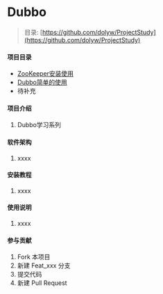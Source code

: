 # Dubbo

> 目录: [https://github.com/dolyw/ProjectStudy](https://github.com/dolyw/ProjectStudy)

#### 项目目录

* [ZooKeeper安装使用](https://note.dolyw.com/dubbo/00-ZooKeeper-Use.html)
* [Dubbo简单的使用](https://github.com/dolyw/ProjectStudy/tree/master/Dubbo/01-Dubbo-SpringBoot)
* 待补充

#### 项目介绍

1. Dubbo学习系列

#### 软件架构

1. xxxx

#### 安装教程

1. xxxx

#### 使用说明

1. xxxx

#### 参与贡献

1. Fork 本项目
2. 新建 Feat_xxx 分支
3. 提交代码
4. 新建 Pull Request